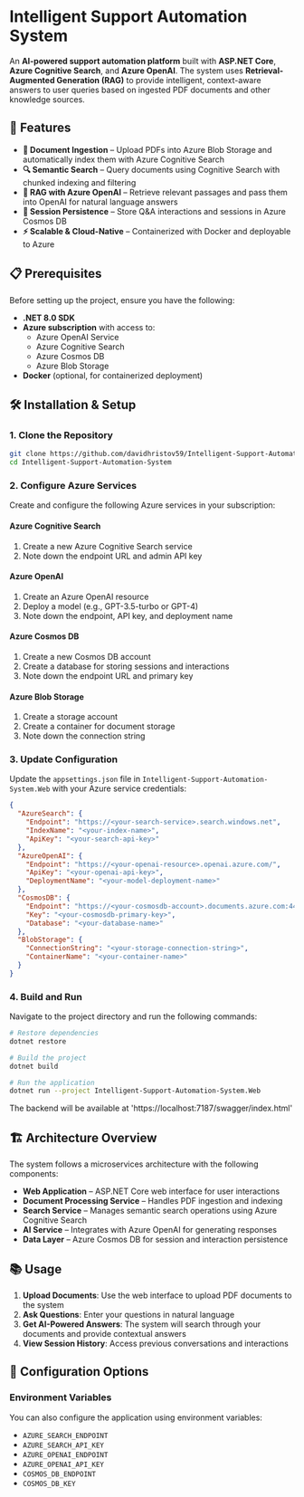 # Intelligent Support Automation System

An **AI-powered support automation platform** built with **ASP.NET Core**, **Azure Cognitive Search**, and **Azure OpenAI**. The system uses **Retrieval-Augmented Generation (RAG)** to provide intelligent, context-aware answers to user queries based on ingested PDF documents and other knowledge sources.

## 🚀 Features

- **📄 Document Ingestion** – Upload PDFs into Azure Blob Storage and automatically index them with Azure Cognitive Search
- **🔍 Semantic Search** – Query documents using Cognitive Search with chunked indexing and filtering
- **🧠 RAG with Azure OpenAI** – Retrieve relevant passages and pass them into OpenAI for natural language answers
- **💾 Session Persistence** – Store Q&A interactions and sessions in Azure Cosmos DB
- **⚡ Scalable & Cloud-Native** – Containerized with Docker and deployable to Azure

## 📋 Prerequisites

Before setting up the project, ensure you have the following:

- **.NET 8.0 SDK** 
- **Azure subscription** with access to:
  - Azure OpenAI Service
  - Azure Cognitive Search
  - Azure Cosmos DB
  - Azure Blob Storage
- **Docker** (optional, for containerized deployment)

## 🛠️ Installation & Setup

### 1. Clone the Repository

```bash
git clone https://github.com/davidhristov59/Intelligent-Support-Automation-System.git
cd Intelligent-Support-Automation-System
```

### 2. Configure Azure Services

Create and configure the following Azure services in your subscription:

#### Azure Cognitive Search
1. Create a new Azure Cognitive Search service
2. Note down the endpoint URL and admin API key

#### Azure OpenAI
1. Create an Azure OpenAI resource
2. Deploy a model (e.g., GPT-3.5-turbo or GPT-4)
3. Note down the endpoint, API key, and deployment name

#### Azure Cosmos DB
1. Create a new Cosmos DB account
2. Create a database for storing sessions and interactions
3. Note down the endpoint URL and primary key

#### Azure Blob Storage
1. Create a storage account
2. Create a container for document storage
3. Note down the connection string

### 3. Update Configuration

Update the `appsettings.json` file in `Intelligent-Support-Automation-System.Web` with your Azure service credentials:

```json
{
  "AzureSearch": {
    "Endpoint": "https://<your-search-service>.search.windows.net",
    "IndexName": "<your-index-name>",
    "ApiKey": "<your-search-api-key>"
  },
  "AzureOpenAI": {
    "Endpoint": "https://<your-openai-resource>.openai.azure.com/",
    "ApiKey": "<your-openai-api-key>",
    "DeploymentName": "<your-model-deployment-name>"
  },
  "CosmosDB": {
    "Endpoint": "https://<your-cosmosdb-account>.documents.azure.com:443/",
    "Key": "<your-cosmosdb-primary-key>",
    "Database": "<your-database-name>"
  },
  "BlobStorage": {
    "ConnectionString": "<your-storage-connection-string>",
    "ContainerName": "<your-container-name>"
  }
}
```

### 4. Build and Run

Navigate to the project directory and run the following commands:

```bash
# Restore dependencies
dotnet restore

# Build the project
dotnet build

# Run the application
dotnet run --project Intelligent-Support-Automation-System.Web
```

The backend will be available at 'https://localhost:7187/swagger/index.html'

## 🏗️ Architecture Overview

The system follows a microservices architecture with the following components:

- **Web Application** – ASP.NET Core web interface for user interactions
- **Document Processing Service** – Handles PDF ingestion and indexing
- **Search Service** – Manages semantic search operations using Azure Cognitive Search
- **AI Service** – Integrates with Azure OpenAI for generating responses
- **Data Layer** – Azure Cosmos DB for session and interaction persistence

## 📚 Usage

1. **Upload Documents**: Use the web interface to upload PDF documents to the system
2. **Ask Questions**: Enter your questions in natural language
3. **Get AI-Powered Answers**: The system will search through your documents and provide contextual answers
4. **View Session History**: Access previous conversations and interactions

## 🔧 Configuration Options

### Environment Variables

You can also configure the application using environment variables:

- `AZURE_SEARCH_ENDPOINT`
- `AZURE_SEARCH_API_KEY`
- `AZURE_OPENAI_ENDPOINT`
- `AZURE_OPENAI_API_KEY`
- `COSMOS_DB_ENDPOINT`
- `COSMOS_DB_KEY`
